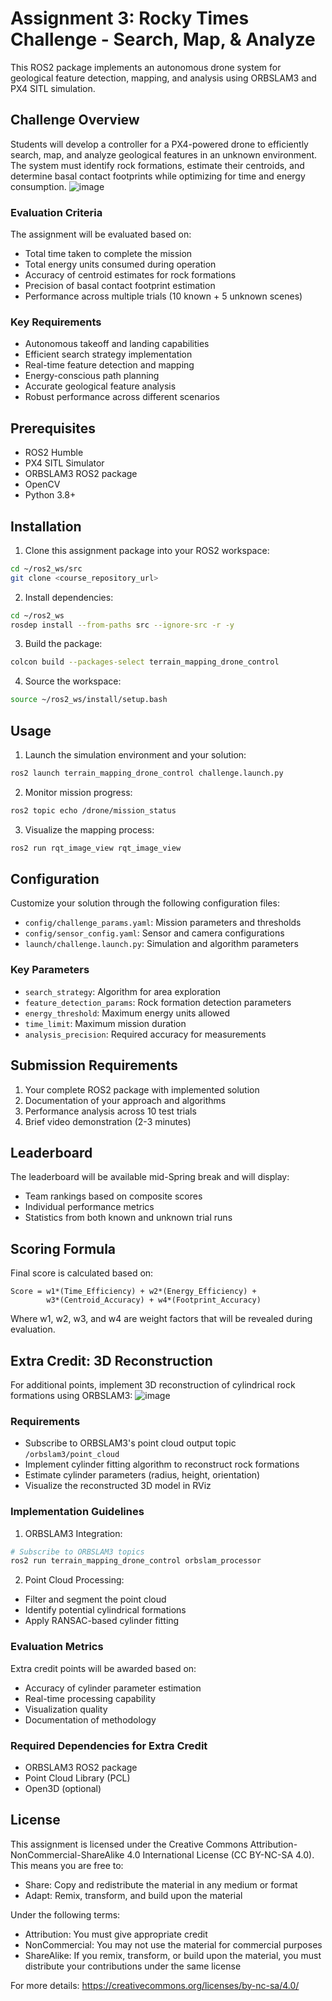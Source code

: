 # Assignment 3: Rocky Times Challenge - Search, Map, & Analyze

This ROS2 package implements an autonomous drone system for geological feature detection, mapping, and analysis using ORBSLAM3 and PX4 SITL simulation.

## Challenge Overview

Students will develop a controller for a PX4-powered drone to efficiently search, map, and analyze geological features in an unknown environment. The system must identify rock formations, estimate their centroids, and determine basal contact footprints while optimizing for time and energy consumption.
![image](https://github.com/user-attachments/assets/a176275d-f305-495b-8f0f-89e83ef838e2)

### Evaluation Criteria

The assignment will be evaluated based on:
- Total time taken to complete the mission
- Total energy units consumed during operation
- Accuracy of centroid estimates for rock formations
- Precision of basal contact footprint estimation
- Performance across multiple trials (10 known + 5 unknown scenes)

### Key Requirements

- Autonomous takeoff and landing capabilities
- Efficient search strategy implementation
- Real-time feature detection and mapping
- Energy-conscious path planning
- Accurate geological feature analysis
- Robust performance across different scenarios

## Prerequisites

- ROS2 Humble
- PX4 SITL Simulator
- ORBSLAM3 ROS2 package
- OpenCV
- Python 3.8+

## Installation

1. Clone this assignment package into your ROS2 workspace:
```bash
cd ~/ros2_ws/src
git clone <course_repository_url>
```

2. Install dependencies:
```bash
cd ~/ros2_ws
rosdep install --from-paths src --ignore-src -r -y
```

3. Build the package:
```bash
colcon build --packages-select terrain_mapping_drone_control
```

4. Source the workspace:
```bash
source ~/ros2_ws/install/setup.bash
```

## Usage

1. Launch the simulation environment and your solution:
```bash
ros2 launch terrain_mapping_drone_control challenge.launch.py
```

2. Monitor mission progress:
```bash
ros2 topic echo /drone/mission_status
```

3. Visualize the mapping process:
```bash
ros2 run rqt_image_view rqt_image_view
```

## Configuration

Customize your solution through the following configuration files:

- `config/challenge_params.yaml`: Mission parameters and thresholds
- `config/sensor_config.yaml`: Sensor and camera configurations
- `launch/challenge.launch.py`: Simulation and algorithm parameters

### Key Parameters

- `search_strategy`: Algorithm for area exploration
- `feature_detection_params`: Rock formation detection parameters
- `energy_threshold`: Maximum energy units allowed
- `time_limit`: Maximum mission duration
- `analysis_precision`: Required accuracy for measurements

## Submission Requirements

1. Your complete ROS2 package with implemented solution
2. Documentation of your approach and algorithms
3. Performance analysis across 10 test trials
4. Brief video demonstration (2-3 minutes)

## Leaderboard

The leaderboard will be available mid-Spring break and will display:
- Team rankings based on composite scores
- Individual performance metrics
- Statistics from both known and unknown trial runs

## Scoring Formula

Final score is calculated based on:
```
Score = w1*(Time_Efficiency) + w2*(Energy_Efficiency) + 
        w3*(Centroid_Accuracy) + w4*(Footprint_Accuracy)
```
Where w1, w2, w3, and w4 are weight factors that will be revealed during evaluation.

## Extra Credit: 3D Reconstruction

For additional points, implement 3D reconstruction of cylindrical rock formations using ORBSLAM3:
![image](https://github.com/user-attachments/assets/b8746282-de28-43b9-977e-dc1c93c211b1)

### Requirements

- Subscribe to ORBSLAM3's point cloud output topic `/orbslam3/point_cloud`
- Implement cylinder fitting algorithm to reconstruct rock formations
- Estimate cylinder parameters (radius, height, orientation)
- Visualize the reconstructed 3D model in RViz

### Implementation Guidelines

1. ORBSLAM3 Integration:
```bash
# Subscribe to ORBSLAM3 topics
ros2 run terrain_mapping_drone_control orbslam_processor
```

2. Point Cloud Processing:
- Filter and segment the point cloud
- Identify potential cylindrical formations
- Apply RANSAC-based cylinder fitting

### Evaluation Metrics

Extra credit points will be awarded based on:
- Accuracy of cylinder parameter estimation
- Real-time processing capability
- Visualization quality
- Documentation of methodology

### Required Dependencies for Extra Credit
- ORBSLAM3 ROS2 package
- Point Cloud Library (PCL)
- Open3D (optional)

## License

This assignment is licensed under the Creative Commons Attribution-NonCommercial-ShareAlike 4.0 International License (CC BY-NC-SA 4.0). This means you are free to:

- Share: Copy and redistribute the material in any medium or format
- Adapt: Remix, transform, and build upon the material

Under the following terms:
- Attribution: You must give appropriate credit
- NonCommercial: You may not use the material for commercial purposes
- ShareAlike: If you remix, transform, or build upon the material, you must distribute your contributions under the same license

For more details: https://creativecommons.org/licenses/by-nc-sa/4.0/ 
